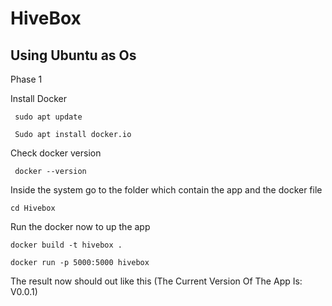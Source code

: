 # HiveBox
Using Ubuntu as Os 
----------------------------------------
Phase 1

   Install Docker 

     sudo apt update

     Sudo apt install docker.io

  Check docker version

     docker --version

 Inside the system go to the folder which contain the app and the docker file 

    cd Hivebox

 Run the docker now to up the app 

    docker build -t hivebox .

    docker run -p 5000:5000 hivebox
   
The result now should out like this (The Current Version Of The App Is: V0.0.1)



  
